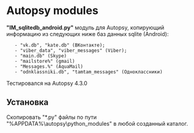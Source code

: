 # Autopsy modules
**"IM_sqlitedb_android.py"** модуль для Autopsy, копирующий информацию из следующих ниже баз данных sqlite (Android):

       - "vk.db", "kate.db" (ВКонтакте);
       - "viber_data", "viber_messages" (Viber);
       - "main.db" (Skype)
       - "mailstore%" (gmail)
       - "Messages.%" (AquaMail)
       - "odnklassniki.db", "tamtam_messages" (Одноклассники)

Тестировался на Autopsy 4.3.0

## Установка
Скопировать "*.py" файлы по пути "%APPDATA%\autopsy\python_modules\" в любой созданный каталог.

